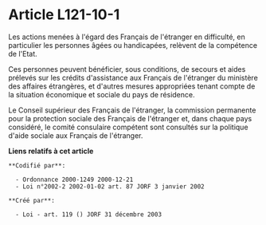 # Article L121-10-1

Les actions menées à l'égard des Français de l'étranger en difficulté, en particulier les personnes âgées ou handicapées,
relèvent de la compétence de l'Etat.

Ces personnes peuvent bénéficier, sous conditions, de secours et aides prélevés sur les crédits d'assistance aux Français de
l'étranger du ministère des affaires étrangères, et d'autres mesures appropriées tenant compte de la situation économique et
sociale du pays de résidence.

Le Conseil supérieur des Français de l'étranger, la commission permanente pour la protection sociale des Français de
l'étranger et, dans chaque pays considéré, le comité consulaire compétent sont consultés sur la politique d'aide sociale aux
Français de l'étranger.

**Liens relatifs à cet article**

	**Codifié par**:

	  - Ordonnance 2000-1249 2000-12-21
	  - Loi n°2002-2 2002-01-02 art. 87 JORF 3 janvier 2002

	**Créé par**:

	  - Loi - art. 119 () JORF 31 décembre 2003
